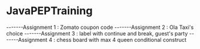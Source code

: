 # JavaPEPTraining
-------Assignment 1 : Zomato coupon code
-------Assignment 2 : Ola Taxi's choice
-------Assignment 3 : label with continue and break, guest's party
-------Assignment 4 : chess board with max 4 queen conditional construct
